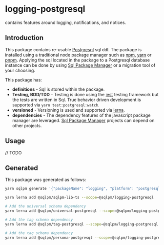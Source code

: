 # **logging-postgresql**

contains features around logging, notifications, and notices.

## Introduction

This package contains re-usable [Postgresql](https://www.postgresql.org/) sql ddl. The package is installed using a traditional node package manager such as [npm](https://www.npmjs.com/), [yarn](https://yarnpkg.com/) or [pnpm](https://pnpm.io/). Applying the sql located in the package to a Postgresql database instance can be done by using [Sql Package Manager](https://github.com/erichosick/sqlpm) or a migration tool of your choosing.

This package has:

* **definitions** - Sql is stored within the package.
* **Testing, BDD/TDD** - Testing is done using the [jest](https://jestjs.io/) testing framework but the tests are written in Sql. True behavior driven development is supported via `yarn test:postgresql:watch`.
* **versioned** - Versioning is used and supported via [lerna](https://lerna.js.org/).
* **dependencies** - The dependency features of the javascript package manager are leveraged. [Sql Package Manager](https://github.com/erichosick/sqlpm) projects can depend on other projects.

## Usage

// TODO

## Generated

This package was generated as follows:

```bash
yarn sqlpm generate '{"packageName": "logging", "platform": "postgresql", "description": "contains features around logging, notifications, and notices.", "author": "...", "email": "...", "purposes": ["readwrite"], "actions": ["run", "test", "reset"]}'

yarn lerna add @sqlpm/sqlpm-lib-ts --scope=@sqlpm/logging-postgresql

# Add the universal schema dependency
yarn lerna add @sqlpm/universal-postgresql --scope=@sqlpm/logging-postgresql

# Add the tag schema dependency
yarn lerna add @sqlpm/tag-postgresql --scope=@sqlpm/logging-postgresql

# Add the tag schema dependency
yarn lerna add @sqlpm/persona-postgresql --scope=@sqlpm/logging-postgresql
```
